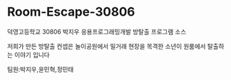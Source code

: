# Room-Escape-30806
덕영고등학교 30806 박지우 응용프로그래밍개발 방탈출 프로그램 소스

저희가 만든 방탈출 컨셉은 놀이공원에서 밀거래 현장을 목격한 소년이 원룸에서 탈출하는 이야기 입니다

팀원:박지우,윤민혁,정민태
